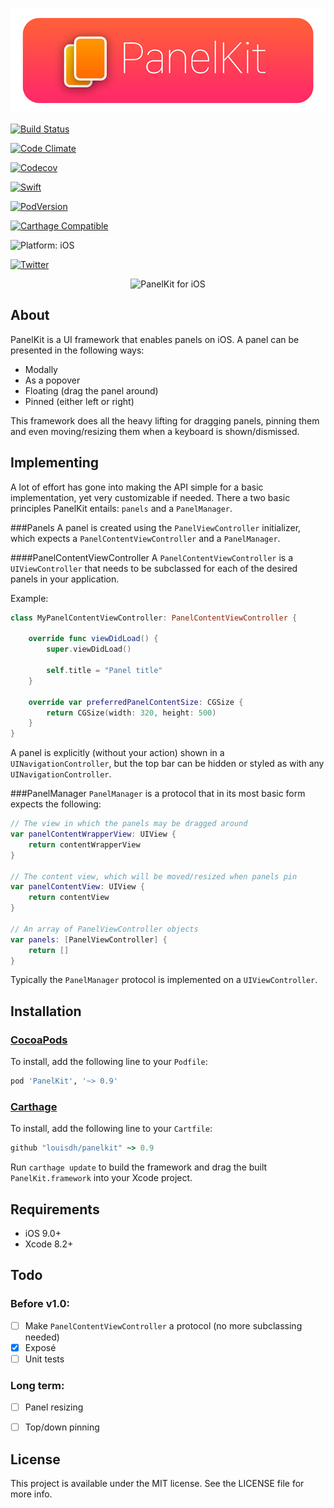 <p align="center">
<img src="readme-resources/hero.png" style="max-height: 300px;" alt="PanelKit for iOS">
</p>

<p align="center">

<a href="https://travis-ci.org/louisdh/panelkit"><img src="https://travis-ci.org/louisdh/panelkit.svg?branch=master" style="max-height: 300px;" alt="Build Status"></a>

<a href="https://codeclimate.com/github/louisdh/panelkit"><img src="https://codeclimate.com/github/louisdh/panelkit/badges/gpa.svg" style="max-height: 300px;" alt="Code Climate"></a>

<a href="https://codecov.io/gh/louisdh/panelkit">
  <img src="https://codecov.io/gh/louisdh/panelkit/branch/master/graph/badge.svg" alt="Codecov"/></a>

</br>

<a href="https://developer.apple.com/swift/"><img src="https://img.shields.io/badge/Swift-3.0.2-orange.svg?style=flat" style="max-height: 300px;" alt="Swift"></a>

<a href="https://cocoapods.org/pods/PanelKit"><img src="https://img.shields.io/cocoapods/v/PanelKit.svg" style="max-height: 300px;" alt="PodVersion"></a>

<a href="https://github.com/Carthage/Carthage"><img src="https://img.shields.io/badge/Carthage-compatible-4BC51D.svg?style=flat" style="max-height: 300px;" alt="Carthage Compatible"></a>

<img src="https://img.shields.io/badge/platform-iOS-lightgrey.svg" style="max-height: 300px;" alt="Platform: iOS">

<a href="http://twitter.com/LouisDhauwe"><img src="https://img.shields.io/badge/Twitter-@LouisDhauwe-blue.svg?style=flat" style="max-height: 300px;" alt="Twitter"></a>

</p>

<p align="center">
<img src="readme-resources/example.gif" style="max-height: 4480px;" alt="PanelKit for iOS">
</p>

## About
PanelKit is a UI framework that enables panels on iOS. A panel can be presented in the following ways:

* Modally
* As a popover
* Floating (drag the panel around)
* Pinned (either left or right)


This framework does all the heavy lifting for dragging panels, pinning them and even moving/resizing them when a keyboard is shown/dismissed.


## Implementing
A lot of effort has gone into making the API simple for a basic implementation, yet very customizable if needed. There a two basic principles PanelKit entails: ```panels``` and a ```PanelManager```.

###Panels
A panel is created using the ```PanelViewController``` initializer, which expects a ```PanelContentViewController``` and a ```PanelManager```.

####PanelContentViewController
A ```PanelContentViewController``` is a ```UIViewController``` that needs to be subclassed for each of the desired panels in your application. 

Example:

```swift
class MyPanelContentViewController: PanelContentViewController {
    
    override func viewDidLoad() {
        super.viewDidLoad()
        
        self.title = "Panel title"	
    }
    
    override var preferredPanelContentSize: CGSize {
        return CGSize(width: 320, height: 500)
    }	
}
```  

A panel is explicitly (without your action) shown in a ```UINavigationController```, but the top bar can be hidden or styled as with any ```UINavigationController```.


###PanelManager
```PanelManager``` is a protocol that in its most basic form expects the following:

```swift
// The view in which the panels may be dragged around
var panelContentWrapperView: UIView {
    return contentWrapperView
}

// The content view, which will be moved/resized when panels pin
var panelContentView: UIView {
    return contentView
}

// An array of PanelViewController objects
var panels: [PanelViewController] {
    return []
}
``` 

Typically the ```PanelManager``` protocol is implemented on a ```UIViewController```.

## Installation

### [CocoaPods](http://cocoapods.org)

To install, add the following line to your ```Podfile```:

```ruby
pod 'PanelKit', '~> 0.9'
```

### [Carthage](https://github.com/Carthage/Carthage)
To install, add the following line to your ```Cartfile```:

```ruby
github "louisdh/panelkit" ~> 0.9
```
Run ```carthage update``` to build the framework and drag the built ```PanelKit.framework``` into your Xcode project.



## Requirements

* iOS 9.0+
* Xcode 8.2+

## Todo 
### Before v1.0:
- [ ] Make ```PanelContentViewController``` a protocol (no more subclassing needed)
- [x] Exposé
- [ ] Unit tests

### Long term:
- [ ] Panel resizing
- [ ] Top/down pinning


## License

This project is available under the MIT license. See the LICENSE file for more info.
